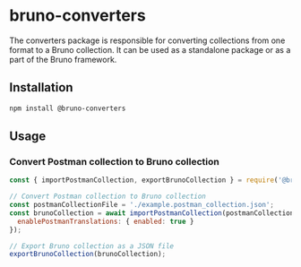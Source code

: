 # bruno-converters

The converters package is responsible for converting collections from one format to a Bruno collection.
It can be used as a standalone package or as a part of the Bruno framework.

## Installation

```bash
npm install @bruno-converters
```

## Usage

### Convert Postman collection to Bruno collection

```javascript
const { importPostmanCollection, exportBrunoCollection } = require('@bruno-converters');

// Convert Postman collection to Bruno collection
const postmanCollectionFile = './example.postman_collection.json';
const brunoCollection = await importPostmanCollection(postmanCollectionFile, {
  enablePostmanTranslations: { enabled: true }
});

// Export Bruno collection as a JSON file
exportBrunoCollection(brunoCollection);
```
